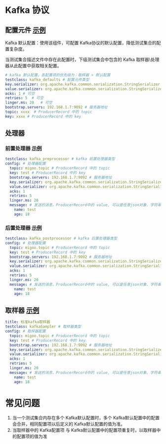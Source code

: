 # Kafka 协议

## 配置元件 [示例](../template/配置元件/kafka_defaults.yaml)

Kafka 默认配置：使用该组件，可配置 Kafka协议的默认配置，降低测试集合的配置复杂度。

当测试集合描述文件中存在此配置时，下级测试集合中包含的 Kafka 取样器\处理器从此配置中获取相关配置。

```yaml
# kafka 默认配置，各配置项的优先级为：取样器 > 默认配置
testclass: kafka_defaults # 配置元件类型
key.serializer: org.apache.kafka.common.serialization.StringSerializer # key 序列化 可空
value.serializer: org.apache.kafka.common.serialization.StringSerializer # value 序列化 可空
acks: 1 # 可空
retries: 5  # 可空
linger.ms: 20   # 可空
bootstrap.servers: 192.168.1.7:9092 # 服务器地址
topic: xxxx  # ProducerRecord 中的 topic
key: xxxx # ProducerRecord 中的 key
```

## 处理器

### 前置处理器 [示例](../template/处理器/kafka_preprocessor.yaml)

```yaml
testclass: kafka_preprocessor # kafka 前置处理器类型
config: # 处理器配置
  topic: migoo.topic # ProducerRecord 中的 topic
  key: test # ProducerRecord 中的 key
  bootstrap.servers: 192.168.1.7:9092 # 服务器地址
  key.serializer: org.apache.kafka.common.serialization.StringSerializer # key 序列化 可空
  value.serializer: org.apache.kafka.common.serialization.StringSerializer # value 序列化
  acks: 1
  retries: 5
  linger.ms: 20
  message: # 发送的消息，ProducerRecord中的 value, 可以是任意json对象、字符串、数字等
    name: test
    age: 18
```

### 后置处理器 [示例](../template/处理器/kafka_postprocessor.yaml)

```yaml
testclass: kafka_postprocessor # kafka 后置处理器类型
config: # 处理器配置
  topic: migoo.topic # ProducerRecord 中的 topic
  key: test # ProducerRecord 中的 key
  bootstrap.servers: 192.168.1.7:9092 # 服务器地址
  key.serializer: org.apache.kafka.common.serialization.StringSerializer # key 序列化 可空
  value.serializer: org.apache.kafka.common.serialization.StringSerializer # value 序列化
  acks: 1
  retries: 5
  linger.ms: 20
  message: # 发送的消息，ProducerRecord中的 value, 可以是任意json对象、字符串、数字等
    name: test
    age: 18
```

## 取样器 [示例](../template/取样器/kafka_sampler.yaml)

```yaml
title: 标准kafka取样器
testclass: kafkaSampler # 取样器类型
config: # 取样器配置
  topic: migoo.topic # ProducerRecord 中的 topic
  key: test # ProducerRecord 中的 key
  bootstrap.servers: 192.168.1.7:9092 # 服务器地址
  key.serializer: org.apache.kafka.common.serialization.StringSerializer # key 序列化 可空
  value.serializer: org.apache.kafka.common.serialization.StringSerializer # value 序列化
  acks: 1
  retries: 5
  linger.ms: 20
  message: # 发送的消息，ProducerRecord中的 value, 可以是任意json对象、字符串、数字等
    name: test
    age: 18
```

# 常见问题

1. 当一个测试集合内存在多个 Kafka默认配置时，多个 Kafka默认配置中的配置会合并，相同配置项以后定义的 Kafka默认配置的值为准。
2. 当取样器中的 Kafka配置项 与 Kafka默认配置中的配置项重复时，以取样器中的配置项的值为准